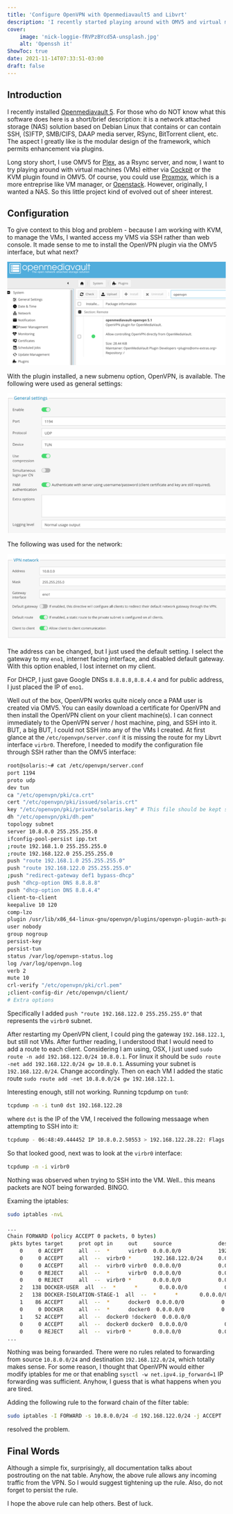 ```yaml
---
title: 'Configure OpenVPN with Openmediavault5 and Libvrt'
description: 'I recently started playing around with OMV5 and virtual machines and would like to share how to configure OpenVPN to allow for access to the VMs.'
cover:
    image: 'nick-loggie-fRVPzBYcd5A-unsplash.jpg'
    alt: 'Openssh it'
ShowToc: true
date: 2021-11-14T07:33:51-03:00
draft: false
---
```


## Introduction
I recently installed [Openmediavault 5](https://www.openmediavault.org/). For those who do NOT know what this software does here is a short/brief description: it is a 
network attached storage (NAS) solution based on Debian Linux that contains or can contain SSH, (S)FTP, SMB/CIFS, DAAP media server, RSync, BitTorrent client, etc. The aspect
I greatly like is the modular design of the framework, which permits enhancement via plugins.

Long story short, I use OMV5 for [Plex](https://www.plex.tv/), as a Rsync server, and now, I want to try playing around with virtual machines (VMs) either via [Cockpit](https://cockpit-project.org/)
 or the KVM plugin found in OMV5. Of course, you could use [Proxmox](https://www.proxmox.com/en/), which is a more entreprise like VM manager, or [Openstack](https://www.openstack.org/). However,
originally, I wanted a NAS. So this little project kind of evolved out of sheer interest.

## Configuration
To give context to this blog and problem - because I am working with KVM, to manage the VMs, I wanted access my VMS via SSH rather than web console. It made sense to me to install the
OpenVPN plugin via the OMV5 interface, but what next? 

![image](imgs/plugin.png)

With the plugin installed, a new submenu option, OpenVPN, is available. The following were used as general settings:

![image](imgs/general.png)

The following was used for the network:

![image](imgs/network.png)

The address can be changed, but I just used the default setting. I select the gateway to my `eno1`, internet facing interface, and disabled default gateway. With this option enabled, I lost
internet on my client.

For DHCP, I just gave Google DNSs `8.8.8.8,8.8.4.4` and for public address, I just placed the IP of `eno1`.

Well out of the box, OpenVPN works quite nicely once a PAM user is created via OMV5. You can easily download a certificate for OpenVPN 
and then install the OpenVPN client on your client machine(s). I can connect immediately to the OpenVPN server / host machine, ping, and SSH into it. 
BUT, a big BUT, I could not SSH into any of the VMs I created. At first glance at the `/etc/openvpn/server.conf` it is missing the route for my Libvrt interface `virbr0`.
Therefore, I needed to modify the configuration file through SSH rather than the OMV5 interface:

```bash
root@solaris:~# cat /etc/openvpn/server.conf 
port 1194
proto udp
dev tun
ca "/etc/openvpn/pki/ca.crt"
cert "/etc/openvpn/pki/issued/solaris.crt"
key "/etc/openvpn/pki/private/solaris.key" # This file should be kept secret
dh "/etc/openvpn/pki/dh.pem"
topology subnet
server 10.8.0.0 255.255.255.0
ifconfig-pool-persist ipp.txt
;route 192.168.1.0 255.255.255.0
;route 192.168.122.0 255.255.255.0
push "route 192.168.1.0 255.255.255.0"
push "route 192.168.122.0 255.255.255.0"
;push "redirect-gateway def1 bypass-dhcp"
push "dhcp-option DNS 8.8.8.8"
push "dhcp-option DNS 8.8.4.4"
client-to-client
keepalive 10 120
comp-lzo
plugin /usr/lib/x86_64-linux-gnu/openvpn/plugins/openvpn-plugin-auth-pam.so login
user nobody
group nogroup
persist-key
persist-tun
status /var/log/openvpn-status.log
log /var/log/openvpn.log
verb 2
mute 10
crl-verify "/etc/openvpn/pki/crl.pem"
;client-config-dir /etc/openvpn/client/
# Extra options
```

Specifically I added `push "route 192.168.122.0 255.255.255.0"` that represents the `virbr0` subnet. 

After restarting my OpenVPN client, I could ping the gateway `192.168.122.1`, but still not VMs. After further reading, I understood that I would need to add a route to each client. 
Considering I am using, OSX, I just used `sudo route -n add 192.168.122.0/24 10.8.0.1`. For linux it should be `sudo route -net add 192.168.122.0/24 gw 10.8.0.1`. Assuming your subnet is 
`192.168.122.0/24`. Change accordingly. Then on each VM I added the static route `sudo route add -net 10.8.0.0/24 gw 192.168.122.1`.

Interesting enough, still not working. Running tcpdump on `tun0`: 

```bash
tcpdump -n -i tun0 dst 192.168.122.28
```

where `dst` is the IP of the VM, I received the following messaage when attempting to SSH into it: 

```bash
tcpdump - 06:48:49.444452 IP 10.8.0.2.50553 > 192.168.122.28.22: Flags [SEW], seq 734905863, win 65535, options [mss 1360,nop,wscale 6,nop,nop,TS val 3958581044 ecr 0,sackOK,eol], length 0
```

So that looked good, next was to look at the `virbr0` interface:

```bash
tcpdump -n -i virbr0
```

Nothing was observed when trying to SSH into the VM. Well.. this means packets are NOT being forwarded. BINGO. 

Examing the iptables:

```bash
sudo iptables -nvL

...
Chain FORWARD (policy ACCEPT 0 packets, 0 bytes)
 pkts bytes target     prot opt in     out     source               destination         
    0     0 ACCEPT     all  --  *      virbr0  0.0.0.0/0            192.168.122.0/24     ctstate RELATED,ESTABLISHED
    0     0 ACCEPT     all  --  virbr0 *       192.168.122.0/24     0.0.0.0/0           
    0     0 ACCEPT     all  --  virbr0 virbr0  0.0.0.0/0            0.0.0.0/0           
    0     0 REJECT     all  --  *      virbr0  0.0.0.0/0            0.0.0.0/0            reject-with icmp-port-unreachable
    0     0 REJECT     all  --  virbr0 *       0.0.0.0/0            0.0.0.0/0            reject-with icmp-port-unreachable
    2   138 DOCKER-USER  all  --  *      *       0.0.0.0/0            0.0.0.0/0           
    2   138 DOCKER-ISOLATION-STAGE-1  all  --  *      *       0.0.0.0/0            0.0.0.0/0           
    1    86 ACCEPT     all  --  *      docker0  0.0.0.0/0            0.0.0.0/0            ctstate RELATED,ESTABLISHED
    0     0 DOCKER     all  --  *      docker0  0.0.0.0/0            0.0.0.0/0           
    1    52 ACCEPT     all  --  docker0 !docker0  0.0.0.0/0            0.0.0.0/0           
    0     0 ACCEPT     all  --  docker0 docker0  0.0.0.0/0            0.0.0.0/0           
    0     0 REJECT     all  --  virbr0 *       0.0.0.0/0            0.0.0.0/0            reject-with icmp-port-unreachable
...
```

Nothing was being forwarded. There were no rules related to forwarding from source `10.8.0.0/24` and destination `192.168.122.0/24`, which totally makes sense. For some reason, I thought
that OpenVPN would either modify iptables for me or that enabling `sysctl -w net.ipv4.ip_forward=1` IP forwarding was sufficient. Anyhow, I guess that is what happens when you are tired.

Adding the following rule to the forward chain of the filter table:

```bash
sudo iptables -I FORWARD -s 10.8.0.0/24 -d 192.168.122.0/24 -j ACCEPT
```

resolved the problem.

## Final Words
Although a simple fix, surprisingly, all documentation talks about postrouting on the nat table. Anyhow, the above rule allows any incoming traffic from the VPN. So I would suggest tightening up
the rule. Also, do not forget to persist the rule.

I hope the above rule can help others. Best of luck.
